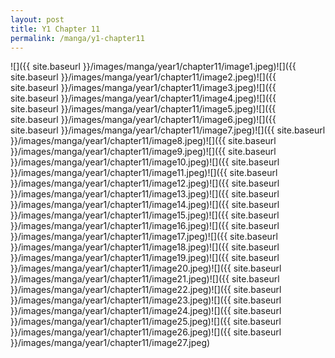 ```yaml
---
layout: post
title: Y1 Chapter 11
permalink: /manga/y1-chapter11
---
```


![]({{ site.baseurl }}/images/manga/year1/chapter11/image1.jpeg)![]({{ site.baseurl }}/images/manga/year1/chapter11/image2.jpeg)![]({{ site.baseurl }}/images/manga/year1/chapter11/image3.jpeg)![]({{ site.baseurl }}/images/manga/year1/chapter11/image4.jpeg)![]({{ site.baseurl }}/images/manga/year1/chapter11/image5.jpeg)![]({{ site.baseurl }}/images/manga/year1/chapter11/image6.jpeg)![]({{ site.baseurl }}/images/manga/year1/chapter11/image7.jpeg)![]({{ site.baseurl }}/images/manga/year1/chapter11/image8.jpeg)![]({{ site.baseurl }}/images/manga/year1/chapter11/image9.jpeg)![]({{ site.baseurl }}/images/manga/year1/chapter11/image10.jpeg)![]({{ site.baseurl }}/images/manga/year1/chapter11/image11.jpeg)![]({{ site.baseurl }}/images/manga/year1/chapter11/image12.jpeg)![]({{ site.baseurl }}/images/manga/year1/chapter11/image13.jpeg)![]({{ site.baseurl }}/images/manga/year1/chapter11/image14.jpeg)![]({{ site.baseurl }}/images/manga/year1/chapter11/image15.jpeg)![]({{ site.baseurl }}/images/manga/year1/chapter11/image16.jpeg)![]({{ site.baseurl }}/images/manga/year1/chapter11/image17.jpeg)![]({{ site.baseurl }}/images/manga/year1/chapter11/image18.jpeg)![]({{ site.baseurl }}/images/manga/year1/chapter11/image19.jpeg)![]({{ site.baseurl }}/images/manga/year1/chapter11/image20.jpeg)![]({{ site.baseurl }}/images/manga/year1/chapter11/image21.jpeg)![]({{ site.baseurl }}/images/manga/year1/chapter11/image22.jpeg)![]({{ site.baseurl }}/images/manga/year1/chapter11/image23.jpeg)![]({{ site.baseurl }}/images/manga/year1/chapter11/image24.jpeg)![]({{ site.baseurl }}/images/manga/year1/chapter11/image25.jpeg)![]({{ site.baseurl }}/images/manga/year1/chapter11/image26.jpeg)![]({{ site.baseurl }}/images/manga/year1/chapter11/image27.jpeg)
